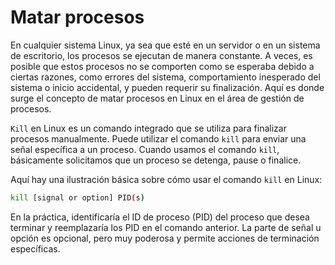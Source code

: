 # Matar procesos

En cualquier sistema Linux, ya sea que esté en un servidor o en un sistema de escritorio, los procesos se ejecutan de manera constante. A veces, es posible que estos procesos no se comporten como se esperaba debido a ciertas razones, como errores del sistema, comportamiento inesperado del sistema o inicio accidental, y pueden requerir su finalización. Aquí es donde surge el concepto de matar procesos en Linux en el área de gestión de procesos.

`Kill` en Linux es un comando integrado que se utiliza para finalizar procesos manualmente. Puede utilizar el comando `kill` para enviar una señal específica a un proceso. Cuando usamos el comando `kill`, básicamente solicitamos que un proceso se detenga, pause o finalice.

Aquí hay una ilustración básica sobre cómo usar el comando `kill` en Linux:

```bash
kill [signal or option] PID(s)
```

En la práctica, identificaría el ID de proceso (PID) del proceso que desea terminar y reemplazaría los PID en el comando anterior. La parte de señal u opción es opcional, pero muy poderosa y permite acciones de terminación específicas.